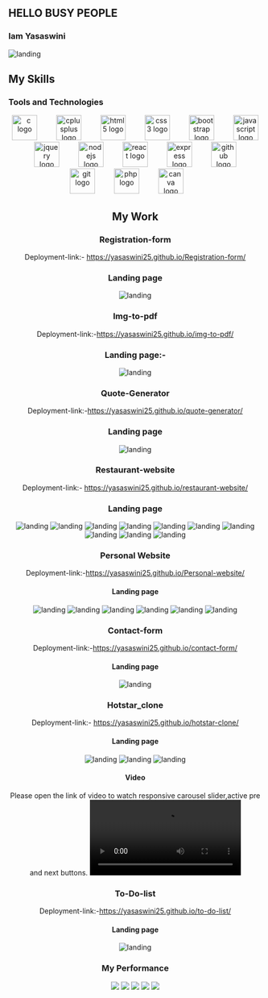 ## HELLO BUSY PEOPLE
### Iam Yasaswini

![landing](https://github.com/Yasaswini25/Yasaswini25/blob/main/profile1.png)

## My Skills
### Tools and Technologies
<div align="center">
  <img src="https://cdn.jsdelivr.net/gh/devicons/devicon/icons/c/c-original.svg" height="50" alt="c logo"  />
  <img width="30" />
  <img src="https://cdn.jsdelivr.net/gh/devicons/devicon/icons/cplusplus/cplusplus-original.svg" height="50" alt="cplusplus logo"  />
  <img width="30" />
  <img src="https://cdn.jsdelivr.net/gh/devicons/devicon/icons/html5/html5-plain-wordmark.svg" height="50" alt="html5 logo"  />
  <img width="30" />
  <img src="https://cdn.jsdelivr.net/gh/devicons/devicon/icons/css3/css3-plain-wordmark.svg" height="50" alt="css3 logo"  />
  <img width="30" />
  <img src="https://cdn.jsdelivr.net/gh/devicons/devicon/icons/bootstrap/bootstrap-original.svg" height="50" alt="bootstrap logo"  />
  <img width="30" />
  <img src="https://cdn.jsdelivr.net/gh/devicons/devicon/icons/javascript/javascript-original.svg" height="50" alt="javascript logo"  />
  <img width="30" />
  <img src="https://cdn.jsdelivr.net/gh/devicons/devicon/icons/jquery/jquery-original.svg" height="50" alt="jquery logo"  />
  <img width="30" />
  <img src="https://cdn.jsdelivr.net/gh/devicons/devicon/icons/nodejs/nodejs-original.svg" height="50" alt="nodejs logo"  />
  <img width="30" />
  <img src="https://cdn.jsdelivr.net/gh/devicons/devicon/icons/react/react-original.svg" height="50" alt="react logo"  />
  <img width="30" />
  <img src="https://cdn.jsdelivr.net/gh/devicons/devicon/icons/express/express-original.svg" height="50" alt="express logo"  />
  <img width="30" />
  <img src="https://cdn.jsdelivr.net/gh/devicons/devicon/icons/github/github-original-wordmark.svg" height="50" alt="github logo"  />
  <img width="30" />
  <img src="https://cdn.jsdelivr.net/gh/devicons/devicon/icons/git/git-original.svg" height="50" alt="git logo"  />
  <img width="30" />
  <img src="https://cdn.jsdelivr.net/gh/devicons/devicon/icons/php/php-original.svg" height="50" alt="php logo"  />
  <img width="30" />
  <img src="https://cdn.jsdelivr.net/gh/devicons/devicon/icons/canva/canva-original.svg" height="50" alt="canva logo"  />
  <img width="30" />
 

<!--
**Yasaswini25/Yasaswini25** is a ✨ _special_ ✨ repository because its `README.md` (this file) appears on your GitHub profile.

Here are some ideas to get you started:

- 🔭 I’m currently working on ...
- 🌱 I’m currently learning ...
- 👯 I’m looking to collaborate on ...
- 🤔 I’m looking for help with ...
- 💬 Ask me about ...
- 📫 How to reach me: ...
- 😄 Pronouns: ...
- ⚡ Fun fact: ...
-->
## My Work
### Registration-form
Deployment-link:- https://yasaswini25.github.io/Registration-form/
### Landing page
![landing](https://github.com/Yasaswini25/Registration-form/blob/main/Screenshot%202023-08-30%20114416.png)
### Img-to-pdf
Deployment-link:-https://yasaswini25.github.io/img-to-pdf/
### Landing page:-
![landing](https://github.com/Yasaswini25/img-to-pdf/blob/main/Screenshot%202023-08-13%20184446.png)
### Quote-Generator
Deployment-link:-https://yasaswini25.github.io/quote-generator/
### Landing page
![landing](https://github.com/Yasaswini25/quote-generator/blob/main/Screenshot%202023-08-10%20004558.png)
### Restaurant-website 
Deployment-link:- https://yasaswini25.github.io/restaurant-website/
### Landing page
![landing](https://github.com/Yasaswini25/Restaurant-website/blob/main/ss/Screenshot%202023-08-03%20001122.png)
![landing](https://github.com/Yasaswini25/Restaurant-website/blob/main/ss/Screenshot%202023-08-03%20001222.png)
![landing](https://github.com/Yasaswini25/Restaurant-website/blob/main/ss/Screenshot%202023-08-03%20001244.png)
![landing](https://github.com/Yasaswini25/Restaurant-website/blob/main/ss/Screenshot%202023-08-03%20001307.png)
![landing](https://github.com/Yasaswini25/Restaurant-website/blob/main/ss/Screenshot%202023-08-03%20001333.png)
![landing](https://github.com/Yasaswini25/Restaurant-website/blob/main/ss/Screenshot%202023-08-03%20001355.png)
![landing](https://github.com/Yasaswini25/Restaurant-website/blob/main/ss/Screenshot%202023-08-03%20001415.png)
![landing](https://github.com/Yasaswini25/Restaurant-website/blob/main/ss/Screenshot%202023-08-03%20001442.png)
![landing](https://github.com/Yasaswini25/Restaurant-website/blob/main/ss/Screenshot%202023-08-03%20001504.png)
![landing](https://github.com/Yasaswini25/Restaurant-website/blob/main/ss/Screenshot%202023-08-03%20001522.png)
### Personal Website
Deployment-link:-https://yasaswini25.github.io/Personal-website/
#### Landing page
![landing](https://github.com/Yasaswini25/Personal-website/blob/main/ss/p1.png)
![landing](https://github.com/Yasaswini25/Personal-website/blob/main/ss/p2.png)
![landing](https://github.com/Yasaswini25/Personal-website/blob/main/ss/p3.png)
![landing](https://github.com/Yasaswini25/Personal-website/blob/main/ss/p4.png)
![landing](https://github.com/Yasaswini25/Personal-website/blob/main/ss/p5.png)
![landing](https://github.com/Yasaswini25/Personal-website/blob/main/ss/p6.png)
### Contact-form
Deployment-link:-https://yasaswini25.github.io/contact-form/
#### Landing page
![landing](https://github.com/Yasaswini25/contact-form/blob/main/Screenshot%202023-07-22%20000644.png)
### Hotstar_clone
Deployment-link:- https://yasaswini25.github.io/hotstar-clone/
#### Landing page
![landing](https://github.com/Yasaswini25/Hotstar-clone/blob/main/l1.png)
![landing](https://github.com/Yasaswini25/Hotstar-clone/blob/main/l2.png)
![landing](https://github.com/Yasaswini25/Hotstar-clone/blob/main/l3.png)
#### Video
Please open the link of video to watch responsive carousel slider,active pre and next buttons.
![video](https://github.com/Yasaswini25/Hotstar-clone/blob/main/v.mp4)
### To-Do-list
Deployment-link:-https://yasaswini25.github.io/to-do-list/
#### Landing page
![landing](https://github.com/Yasaswini25/to-do-list/blob/main/Screenshot%202023-07-30%20191328.png)

### My Performance
[![](https://raw.githubusercontent.com/Yasaswini25/stats/master/profile-summary-card-output/buefy/0-profile-details.svg)](https://github.com/vn7n24fzkq/github-profile-summary-cards)
[![](https://raw.githubusercontent.com/Yasaswini25/stats/master/profile-summary-card-output/buefy/1-repos-per-language.svg)](https://github.com/vn7n24fzkq/github-profile-summary-cards) [![](https://raw.githubusercontent.com/Yasaswini25/stats/master/profile-summary-card-output/buefy/2-most-commit-language.svg)](https://github.com/vn7n24fzkq/github-profile-summary-cards)
[![](https://raw.githubusercontent.com/Yasaswini25/stats/master/profile-summary-card-output/buefy/3-stats.svg)](https://github.com/vn7n24fzkq/github-profile-summary-cards) [![](https://raw.githubusercontent.com/Yasaswini25/stats/master/profile-summary-card-output/buefy/4-productive-time.svg)](https://github.com/vn7n24fzkq/github-profile-summary-cards)


